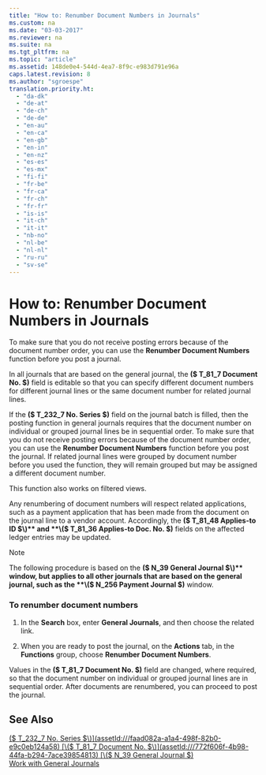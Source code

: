 ```yaml
---
title: "How to: Renumber Document Numbers in Journals"
ms.custom: na
ms.date: "03-03-2017"
ms.reviewer: na
ms.suite: na
ms.tgt_pltfrm: na
ms.topic: "article"
ms.assetid: 148de0e4-544d-4ea7-8f9c-e983d791e96a
caps.latest.revision: 8
ms.author: "sgroespe"
translation.priority.ht: 
  - "da-dk"
  - "de-at"
  - "de-ch"
  - "de-de"
  - "en-au"
  - "en-ca"
  - "en-gb"
  - "en-in"
  - "en-nz"
  - "es-es"
  - "es-mx"
  - "fi-fi"
  - "fr-be"
  - "fr-ca"
  - "fr-ch"
  - "fr-fr"
  - "is-is"
  - "it-ch"
  - "it-it"
  - "nb-no"
  - "nl-be"
  - "nl-nl"
  - "ru-ru"
  - "sv-se"
---
```

# How to: Renumber Document Numbers in Journals
To make sure that you do not receive posting errors because of the document number order, you can use the **Renumber Document Numbers** function before you post a journal.  
  
 In all journals that are based on the general journal, the **\($ T\_81\_7 Document No. $\)** field is editable so that you can specify different document numbers for different journal lines or the same document number for related journal lines.  
  
 If the **\($ T\_232\_7 No. Series $\)** field on the journal batch is filled, then the posting function in general journals requires that the document number on individual or grouped journal lines be in sequential order. To make sure that you do not receive posting errors because of the document number order, you can use the **Renumber Document Numbers** function before you post the journal. If related journal lines were grouped by document number before you used the function, they will remain grouped but may be assigned a different document number.  
  
 This function also works on filtered views.  
  
 Any renumbering of document numbers will respect related applications, such as a payment application that has been made from the document on the journal line to a vendor account. Accordingly, the **\($ T\_81\_48 Applies\-to ID $\)** and **\($ T\_81\_36 Applies\-to Doc. No. $\)** fields on the affected ledger entries may be updated.  
  
> [!NOTE]  
>  The following procedure is based on the **\($ N\_39 General Journal $\)** window, but applies to all other journals that are based on the general journal, such as the **\($ N\_256 Payment Journal $\)** window.  
  
### To renumber document numbers  
  
1.  In the **Search** box, enter **General Journals**, and then choose the related link.  
  
2.  When you are ready to post the journal, on the **Actions** tab, in the **Functions** group, choose **Renumber Document Numbers**.  
  
 Values in the **\($ T\_81\_7 Document No. $\)** field are changed, where required, so that the document number on individual or grouped journal lines are in sequential order. After documents are renumbered, you can proceed to post the journal.  
  
## See Also  
 [\($ T\_232\_7 No. Series $\)](assetId:///faad082a-a1a4-498f-82b0-e9c0eb124a58)   
 [\($ T\_81\_7 Document No. $\)](assetId:///772f606f-4b98-44fa-b294-7ace39854813)   
 [\($ N\_39 General Journal $\)](assetId:///a60a346f-f336-47bb-b046-55a1595e1555)   
 [Work with General Journals](../Finance/work-with-general-journals.md)